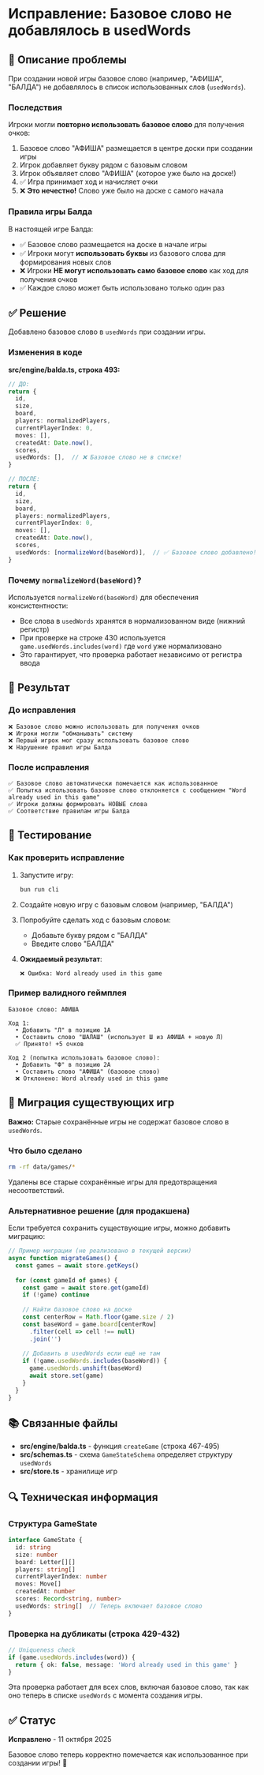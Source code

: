 # Исправление: Базовое слово не добавлялось в usedWords

## 🐛 Описание проблемы

При создании новой игры базовое слово (например, "АФИША", "БАЛДА") не добавлялось в список использованных слов (`usedWords`).

### Последствия

Игроки могли **повторно использовать базовое слово** для получения очков:

1. Базовое слово "АФИША" размещается в центре доски при создании игры
2. Игрок добавляет букву рядом с базовым словом
3. Игрок объявляет слово "АФИША" (которое уже было на доске!)
4. ✅ Игра принимает ход и начисляет очки
5. ❌ **Это нечестно!** Слово уже было на доске с самого начала

### Правила игры Балда

В настоящей игре Балда:
- ✅ Базовое слово размещается на доске в начале игры
- ✅ Игроки могут **использовать буквы** из базового слова для формирования новых слов
- ❌ Игроки **НЕ могут использовать само базовое слово** как ход для получения очков
- ✅ Каждое слово может быть использовано только один раз

## ✅ Решение

Добавлено базовое слово в `usedWords` при создании игры.

### Изменения в коде

**src/engine/balda.ts, строка 493:**

```typescript
// ДО:
return {
  id,
  size,
  board,
  players: normalizedPlayers,
  currentPlayerIndex: 0,
  moves: [],
  createdAt: Date.now(),
  scores,
  usedWords: [],  // ❌ Базовое слово не в списке!
}

// ПОСЛЕ:
return {
  id,
  size,
  board,
  players: normalizedPlayers,
  currentPlayerIndex: 0,
  moves: [],
  createdAt: Date.now(),
  scores,
  usedWords: [normalizeWord(baseWord)],  // ✅ Базовое слово добавлено!
}
```

### Почему `normalizeWord(baseWord)`?

Используется `normalizeWord(baseWord)` для обеспечения консистентности:
- Все слова в `usedWords` хранятся в нормализованном виде (нижний регистр)
- При проверке на строке 430 используется `game.usedWords.includes(word)` где `word` уже нормализовано
- Это гарантирует, что проверка работает независимо от регистра ввода

## 🎯 Результат

### До исправления

```
❌ Базовое слово можно использовать для получения очков
❌ Игроки могли "обманывать" систему
❌ Первый игрок мог сразу использовать базовое слово
❌ Нарушение правил игры Балда
```

### После исправления

```
✅ Базовое слово автоматически помечается как использованное
✅ Попытка использовать базовое слово отклоняется с сообщением "Word already used in this game"
✅ Игроки должны формировать НОВЫЕ слова
✅ Соответствие правилам игры Балда
```

## 🧪 Тестирование

### Как проверить исправление

1. Запустите игру:
   ```bash
   bun run cli
   ```

2. Создайте новую игру с базовым словом (например, "БАЛДА")

3. Попробуйте сделать ход с базовым словом:
   - Добавьте букву рядом с "БАЛДА"
   - Введите слово "БАЛДА"

4. **Ожидаемый результат**: 
   ```
   ❌ Ошибка: Word already used in this game
   ```

### Пример валидного геймплея

```
Базовое слово: АФИША

Ход 1:
  • Добавить "Л" в позицию 1А
  • Составить слово "ШАЛАШ" (использует Ш из АФИША + новую Л)
  ✅ Принято! +5 очков

Ход 2 (попытка использовать базовое слово):
  • Добавить "Ф" в позицию 2А
  • Составить слово "АФИША" (базовое слово)
  ❌ Отклонено: Word already used in this game
```

## 🔄 Миграция существующих игр

**Важно:** Старые сохранённые игры не содержат базовое слово в `usedWords`.

### Что было сделано

```bash
rm -rf data/games/*
```

Удалены все старые сохранённые игры для предотвращения несоответствий.

### Альтернативное решение (для продакшена)

Если требуется сохранить существующие игры, можно добавить миграцию:

```typescript
// Пример миграции (не реализовано в текущей версии)
async function migrateGames() {
  const games = await store.getKeys()
  
  for (const gameId of games) {
    const game = await store.get(gameId)
    if (!game) continue
    
    // Найти базовое слово на доске
    const centerRow = Math.floor(game.size / 2)
    const baseWord = game.board[centerRow]
      .filter(cell => cell !== null)
      .join('')
    
    // Добавить в usedWords если ещё не там
    if (!game.usedWords.includes(baseWord)) {
      game.usedWords.unshift(baseWord)
      await store.set(game)
    }
  }
}
```

## 📚 Связанные файлы

- **src/engine/balda.ts** - функция `createGame` (строка 467-495)
- **src/schemas.ts** - схема `GameStateSchema` определяет структуру `usedWords`
- **src/store.ts** - хранилище игр

## 🔍 Техническая информация

### Структура GameState

```typescript
interface GameState {
  id: string
  size: number
  board: Letter[][]
  players: string[]
  currentPlayerIndex: number
  moves: Move[]
  createdAt: number
  scores: Record<string, number>
  usedWords: string[]  // Теперь включает базовое слово
}
```

### Проверка на дубликаты (строка 429-432)

```typescript
// Uniqueness check
if (game.usedWords.includes(word)) {
  return { ok: false, message: 'Word already used in this game' }
}
```

Эта проверка работает для всех слов, включая базовое слово, так как оно теперь в списке `usedWords` с момента создания игры.

## ✅ Статус

**Исправлено** - 11 октября 2025

Базовое слово теперь корректно помечается как использованное при создании игры! 🎉

